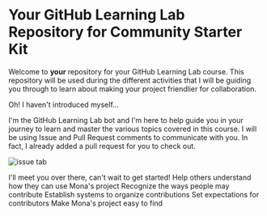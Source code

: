 # Your GitHub Learning Lab Repository for Community Starter Kit

Welcome to **your** repository for your GitHub Learning Lab course. This repository will be used during the different activities that I will be guiding you through to learn about making your project friendlier for collaboration.

Oh! I haven't introduced myself...

I'm the GitHub Learning Lab bot and I'm here to help guide you in your journey to learn and master the various topics covered in this course. I will be using Issue and Pull Request comments to communicate with you. In fact, I already added a pull request for you to check out.

![issue tab](https://lab.github.com/public/images/issue_tab.png)

I'll meet you over there, can't wait to get started!
Help others understand how they can use Mona's project
Recognize the ways people may contribute
Establish systems to organize contributions
Set expectations for contributors
Make Mona's project easy to find
